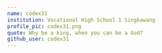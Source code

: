 ```yaml
---
name: codex31 
institution: Vocational High School 1 Singkawang
profile_pic: codex31.png
quote: Why be a king, when you can be a God?
github_user: codex31
---
```

